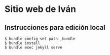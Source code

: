 # Sitio web de Iván

## Instrucciones para edición local

```
$ bundle config set path _bundle
$ bundle install
$ bundle exec jekyll serve
```
